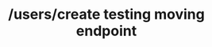---
title: /users/create testing moving endpoint
excerpt: Creates a new user
api:
  file: my-test2.reduced.json
  operationId: createUser
hidden: false
---